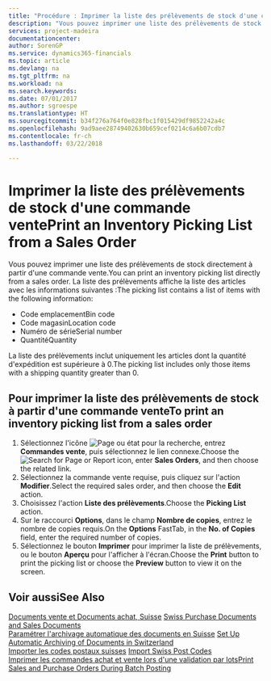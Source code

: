 ```yaml
---
title: "Procédure : Imprimer la liste des prélèvements de stock d'une commande vente"
description: "Vous pouvez imprimer une liste des prélèvements de stock directement à partir d'une commande vente."
services: project-madeira
documentationcenter: 
author: SorenGP
ms.service: dynamics365-financials
ms.topic: article
ms.devlang: na
ms.tgt_pltfrm: na
ms.workload: na
ms.search.keywords: 
ms.date: 07/01/2017
ms.author: sgroespe
ms.translationtype: HT
ms.sourcegitcommit: b34f276a764f0e828fbc1f015429df9852242a4c
ms.openlocfilehash: 9ad9aee28749402630b659cef0214c6a6b07cdb7
ms.contentlocale: fr-ch
ms.lasthandoff: 03/22/2018

---
```

# <a name="print-an-inventory-picking-list-from-a-sales-order"></a><span data-ttu-id="1e676-103">Imprimer la liste des prélèvements de stock d'une commande vente</span><span class="sxs-lookup"><span data-stu-id="1e676-103">Print an Inventory Picking List from a Sales Order</span></span>
<span data-ttu-id="1e676-104">Vous pouvez imprimer une liste des prélèvements de stock directement à partir d'une commande vente.</span><span class="sxs-lookup"><span data-stu-id="1e676-104">You can print an inventory picking list directly from a sales order.</span></span> <span data-ttu-id="1e676-105">La liste des prélèvements affiche la liste des articles avec les informations suivantes :</span><span class="sxs-lookup"><span data-stu-id="1e676-105">The picking list contains a list of items with the following information:</span></span>  

- <span data-ttu-id="1e676-106">Code emplacement</span><span class="sxs-lookup"><span data-stu-id="1e676-106">Bin code</span></span>  
- <span data-ttu-id="1e676-107">Code magasin</span><span class="sxs-lookup"><span data-stu-id="1e676-107">Location code</span></span>  
- <span data-ttu-id="1e676-108">Numéro de série</span><span class="sxs-lookup"><span data-stu-id="1e676-108">Serial number</span></span>  
- <span data-ttu-id="1e676-109">Quantité</span><span class="sxs-lookup"><span data-stu-id="1e676-109">Quantity</span></span>  

<span data-ttu-id="1e676-110">La liste des prélèvements inclut uniquement les articles dont la quantité d'expédition est supérieure à 0.</span><span class="sxs-lookup"><span data-stu-id="1e676-110">The picking list includes only those items with a shipping quantity greater than 0.</span></span>  

## <a name="to-print-an-inventory-picking-list-from-a-sales-order"></a><span data-ttu-id="1e676-111">Pour imprimer la liste des prélèvements de stock à partir d'une commande vente</span><span class="sxs-lookup"><span data-stu-id="1e676-111">To print an inventory picking list from a sales order</span></span>  

1.  <span data-ttu-id="1e676-112">Sélectionnez l'icône ![Page ou état pour la recherche](../../media/ui-search/search_small.png "Page ou état pour la recherche"), entrez **Commandes vente**, puis sélectionnez le lien connexe.</span><span class="sxs-lookup"><span data-stu-id="1e676-112">Choose the ![Search for Page or Report](../../media/ui-search/search_small.png "Search for Page or Report icon") icon, enter **Sales Orders**, and then choose the related link.</span></span>  
2.  <span data-ttu-id="1e676-113">Sélectionnez la commande vente requise, puis cliquez sur l'action **Modifier**.</span><span class="sxs-lookup"><span data-stu-id="1e676-113">Select the required sales order, and then choose the **Edit** action.</span></span>  
3.  <span data-ttu-id="1e676-114">Choisissez l'action **Liste des prélèvements**.</span><span class="sxs-lookup"><span data-stu-id="1e676-114">Choose the **Picking List** action.</span></span>  
4.  <span data-ttu-id="1e676-115">Sur le raccourci **Options**, dans le champ **Nombre de copies**, entrez le nombre de copies requis.</span><span class="sxs-lookup"><span data-stu-id="1e676-115">On the **Options** FastTab, in the **No. of Copies** field, enter the required number of copies.</span></span>  
5.  <span data-ttu-id="1e676-116">Sélectionnez le bouton **Imprimer** pour imprimer la liste de prélèvements, ou le bouton **Aperçu** pour l'afficher à l'écran.</span><span class="sxs-lookup"><span data-stu-id="1e676-116">Choose the **Print** button to print the picking list or choose the **Preview** button to view it on the screen.</span></span>  

## <a name="see-also"></a><span data-ttu-id="1e676-117">Voir aussi</span><span class="sxs-lookup"><span data-stu-id="1e676-117">See Also</span></span>  
 <span data-ttu-id="1e676-118">[Documents vente et Documents achat, Suisse](swiss-purchase-documents-and-sales-documents.md) </span><span class="sxs-lookup"><span data-stu-id="1e676-118">[Swiss Purchase Documents and Sales Documents](swiss-purchase-documents-and-sales-documents.md) </span></span>  
 <span data-ttu-id="1e676-119">[Paramétrer l'archivage automatique des documents en Suisse](how-to-set-up-automatic-archiving-of-documents-in-switzerland.md) </span><span class="sxs-lookup"><span data-stu-id="1e676-119">[Set Up Automatic Archiving of Documents in Switzerland](how-to-set-up-automatic-archiving-of-documents-in-switzerland.md) </span></span>  
 <span data-ttu-id="1e676-120">[Importer les codes postaux suisses](how-to-import-swiss-post-codes.md) </span><span class="sxs-lookup"><span data-stu-id="1e676-120">[Import Swiss Post Codes](how-to-import-swiss-post-codes.md) </span></span>  
 [<span data-ttu-id="1e676-121">Imprimer les commandes achat et vente lors d'une validation par lots</span><span class="sxs-lookup"><span data-stu-id="1e676-121">Print Sales and Purchase Orders During Batch Posting</span></span>](how-to-print-sales-and-purchase-orders-during-batch-posting.md)

